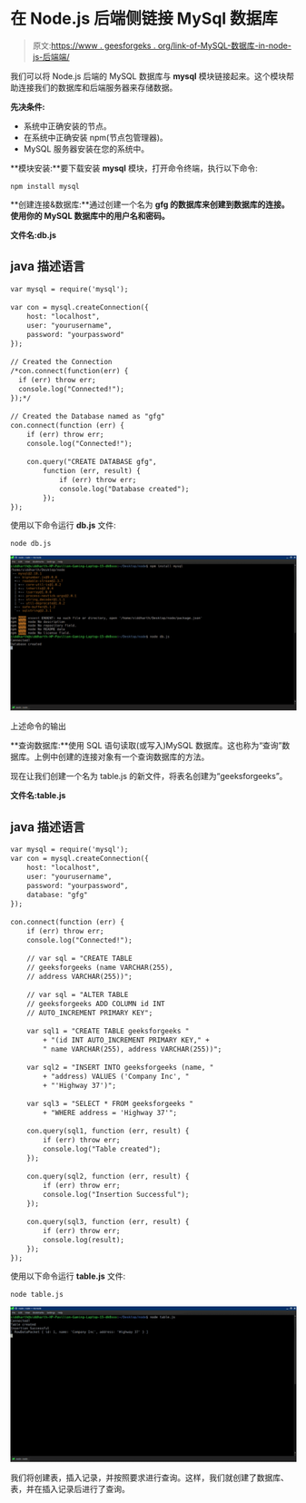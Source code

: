 # 在 Node.js 后端侧链接 MySql 数据库

> 原文:[https://www . geesforgeks . org/link-of-MySQL-数据库-in-node-js-后端端/](https://www.geeksforgeeks.org/linking-of-mysql-database-in-node-js-backend-side/)

我们可以将 Node.js 后端的 MySQL 数据库与 **mysql** 模块链接起来。这个模块帮助连接我们的数据库和后端服务器来存储数据。

**先决条件:**

*   系统中正确安装的节点。
*   在系统中正确安装 npm(节点包管理器)。
*   MySQL 服务器安装在您的系统中。

**模块安装:**要下载安装 **mysql** 模块，打开命令终端，执行以下命令:

```
npm install mysql
```

**创建连接&数据库:**通过创建一个名为 **gfg 的数据库来创建到数据库的连接。**使用你的 MySQL 数据库**中的用户名和密码。**

**文件名:db.js**

## java 描述语言

```
var mysql = require('mysql');

var con = mysql.createConnection({
    host: "localhost",
    user: "yourusername",
    password: "yourpassword"
});

// Created the Connection
/*con.connect(function(err) {
  if (err) throw err;
  console.log("Connected!");
});*/

// Created the Database named as "gfg"
con.connect(function (err) {
    if (err) throw err;
    console.log("Connected!");

    con.query("CREATE DATABASE gfg",
        function (err, result) {
            if (err) throw err;
            console.log("Database created");
        });
});
```

使用以下命令运行 **db.js** 文件:

```
node db.js
```

![](img/7643a812ae25b5601765f795e50b6614.png)

上述命令的输出

**查询数据库:**使用 SQL 语句读取(或写入)MySQL 数据库。这也称为“查询”数据库。上例中创建的连接对象有一个查询数据库的方法。

现在让我们创建一个名为 table.js 的新文件，将表名创建为“geeksforgeeks”。

**文件名:table.js**

## java 描述语言

```
var mysql = require('mysql');
var con = mysql.createConnection({
    host: "localhost",
    user: "yourusername",
    password: "yourpassword",
    database: "gfg"
});

con.connect(function (err) {
    if (err) throw err;
    console.log("Connected!");

    // var sql = "CREATE TABLE 
    // geeksforgeeks (name VARCHAR(255),
    // address VARCHAR(255))";

    // var sql = "ALTER TABLE 
    // geeksforgeeks ADD COLUMN id INT 
    // AUTO_INCREMENT PRIMARY KEY";

    var sql1 = "CREATE TABLE geeksforgeeks "
        + "(id INT AUTO_INCREMENT PRIMARY KEY," +
        " name VARCHAR(255), address VARCHAR(255))";

    var sql2 = "INSERT INTO geeksforgeeks (name, "
        + "address) VALUES ('Company Inc', "
        + "'Highway 37')";

    var sql3 = "SELECT * FROM geeksforgeeks "
        + "WHERE address = 'Highway 37'";

    con.query(sql1, function (err, result) {
        if (err) throw err;
        console.log("Table created");
    });

    con.query(sql2, function (err, result) {
        if (err) throw err;
        console.log("Insertion Successful");
    });

    con.query(sql3, function (err, result) {
        if (err) throw err;
        console.log(result);
    });
});
```

使用以下命令运行 **table.js** 文件:

```
node table.js
```

![](img/0e58e30b330da8342d6403f6fd9f5a45.png)

我们将创建表，插入记录，并按照要求进行查询。这样，我们就创建了数据库、表，并在插入记录后进行了查询。